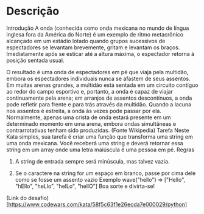 # Descrição
Introdução
A onda (conhecida como onda mexicana no mundo de língua inglesa fora da América do Norte) é um exemplo de ritmo metacrônico alcançado em um estádio lotado quando grupos sucessivos de espectadores se levantam brevemente, gritam e levantam os braços. Imediatamente após se esticar até a altura máxima, o espectador retorna à posição sentada usual.

O resultado é uma onda de espectadores em pé que viaja pela multidão, embora os espectadores individuais nunca se afastem de seus assentos. Em muitas arenas grandes, a multidão está sentada em um circuito contíguo ao redor do campo esportivo e, portanto, a onda é capaz de viajar continuamente pela arena; em arranjos de assentos descontínuos, a onda pode refletir para frente e para trás através da multidão. Quando a lacuna nos assentos é estreita, a onda às vezes pode passar por ela. Normalmente, apenas uma crista de onda estará presente em um determinado momento em uma arena, embora ondas simultâneas e contrarrotativas tenham sido produzidas. (Fonte Wikipedia)
Tarefa
Neste Kata simples, sua tarefa é criar uma função que transforma uma string em uma onda mexicana. Você receberá uma string e deverá retornar essa string em um array onde uma letra maiúscula é uma pessoa em pé.
Regras
1. A string de entrada sempre será minúscula, mas talvez vazia.

2. Se o caractere na string for um espaço em branco, passe por cima dele como se fosse um assento vazio
Exemplo
wave("hello") => ["Hello", "hEllo", "heLlo", "helLo", "hellO"]
Boa sorte e divirta-se!

(Link do desafio)[https://www.codewars.com/kata/58f5c63f1e26ecda7e000029/python]